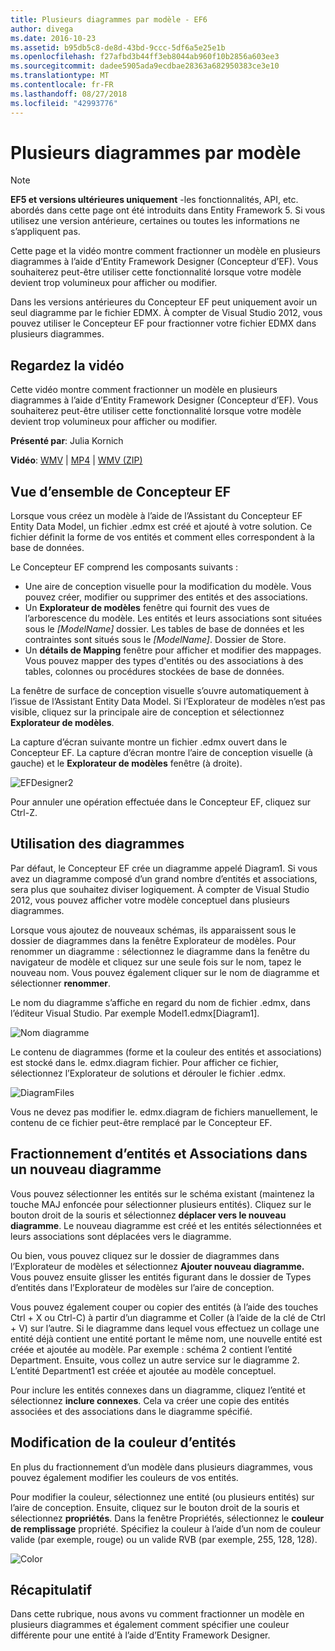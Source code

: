 ```yaml
---
title: Plusieurs diagrammes par modèle - EF6
author: divega
ms.date: 2016-10-23
ms.assetid: b95db5c8-de8d-43bd-9ccc-5df6a5e25e1b
ms.openlocfilehash: f27afbd3b44ff3eb8044ab960f10b2856a603ee3
ms.sourcegitcommit: dadee5905ada9ecdbae28363a682950383ce3e10
ms.translationtype: MT
ms.contentlocale: fr-FR
ms.lasthandoff: 08/27/2018
ms.locfileid: "42993776"
---
```

# <a name="multiple-diagrams-per-model"></a>Plusieurs diagrammes par modèle
> [!NOTE]
> **EF5 et versions ultérieures uniquement** -les fonctionnalités, API, etc. abordés dans cette page ont été introduits dans Entity Framework 5. Si vous utilisez une version antérieure, certaines ou toutes les informations ne s’appliquent pas.

Cette page et la vidéo montre comment fractionner un modèle en plusieurs diagrammes à l’aide d’Entity Framework Designer (Concepteur d’EF). Vous souhaiterez peut-être utiliser cette fonctionnalité lorsque votre modèle devient trop volumineux pour afficher ou modifier.

Dans les versions antérieures du Concepteur EF peut uniquement avoir un seul diagramme par le fichier EDMX. À compter de Visual Studio 2012, vous pouvez utiliser le Concepteur EF pour fractionner votre fichier EDMX dans plusieurs diagrammes.

## <a name="watch-the-video"></a>Regardez la vidéo
Cette vidéo montre comment fractionner un modèle en plusieurs diagrammes à l’aide d’Entity Framework Designer (Concepteur d’EF). Vous souhaiterez peut-être utiliser cette fonctionnalité lorsque votre modèle devient trop volumineux pour afficher ou modifier.

**Présenté par**: Julia Kornich

**Vidéo**: [WMV](http://download.microsoft.com/download/5/C/2/5C2B52AB-5532-426F-B078-1E253341B5FA/HDI-ITPro-MSDN-winvideo-multiplediagrams.wmv) | [MP4](http://download.microsoft.com/download/5/C/2/5C2B52AB-5532-426F-B078-1E253341B5FA/HDI-ITPro-MSDN-mp4video-multiplediagrams.m4v) | [WMV (ZIP)](http://download.microsoft.com/download/5/C/2/5C2B52AB-5532-426F-B078-1E253341B5FA/HDI-ITPro-MSDN-winvideo-multiplediagrams.zip)

## <a name="ef-designer-overview"></a>Vue d’ensemble de Concepteur EF

Lorsque vous créez un modèle à l’aide de l’Assistant du Concepteur EF Entity Data Model, un fichier .edmx est créé et ajouté à votre solution. Ce fichier définit la forme de vos entités et comment elles correspondent à la base de données.

Le Concepteur EF comprend les composants suivants :

-   Une aire de conception visuelle pour la modification du modèle. Vous pouvez créer, modifier ou supprimer des entités et des associations.
-   Un **Explorateur de modèles** fenêtre qui fournit des vues de l’arborescence du modèle.  Les entités et leurs associations sont situées sous le *\[ModelName\]* dossier. Les tables de base de données et les contraintes sont situés sous le  *\[ModelName\]*. Dossier de Store.
-   Un **détails de Mapping** fenêtre pour afficher et modifier des mappages. Vous pouvez mapper des types d'entités ou des associations à des tables, colonnes ou procédures stockées de base de données. 

La fenêtre de surface de conception visuelle s’ouvre automatiquement à l’issue de l’Assistant Entity Data Model. Si l’Explorateur de modèles n’est pas visible, cliquez sur la principale aire de conception et sélectionnez **Explorateur de modèles**.

La capture d’écran suivante montre un fichier .edmx ouvert dans le Concepteur EF. La capture d’écran montre l’aire de conception visuelle (à gauche) et le **Explorateur de modèles** fenêtre (à droite).

![EFDesigner2](~/ef6/media/efdesigner2.png)

Pour annuler une opération effectuée dans le Concepteur EF, cliquez sur Ctrl-Z.

## <a name="working-with-diagrams"></a>Utilisation des diagrammes

Par défaut, le Concepteur EF crée un diagramme appelé Diagram1. Si vous avez un diagramme composé d’un grand nombre d’entités et associations, sera plus que souhaitez diviser logiquement. À compter de Visual Studio 2012, vous pouvez afficher votre modèle conceptuel dans plusieurs diagrammes.   

Lorsque vous ajoutez de nouveaux schémas, ils apparaissent sous le dossier de diagrammes dans la fenêtre Explorateur de modèles. Pour renommer un diagramme : sélectionnez le diagramme dans la fenêtre du navigateur de modèle et cliquez sur une seule fois sur le nom, tapez le nouveau nom.  Vous pouvez également cliquer sur le nom de diagramme et sélectionner **renommer**.

Le nom du diagramme s’affiche en regard du nom de fichier .edmx, dans l’éditeur Visual Studio. Par exemple Model1.edmx\[Diagram1\].

![Nom diagramme](~/ef6/media/diagramname.png)

Le contenu de diagrammes (forme et la couleur des entités et associations) est stocké dans le. edmx.diagram fichier. Pour afficher ce fichier, sélectionnez l’Explorateur de solutions et dérouler le fichier .edmx. 

![DiagramFiles](~/ef6/media/diagramfiles.png)

Vous ne devez pas modifier le. edmx.diagram de fichiers manuellement, le contenu de ce fichier peut-être remplacé par le Concepteur EF.
 
## <a name="splitting-entities-and-associations-into-a-new-diagram"></a>Fractionnement d’entités et Associations dans un nouveau diagramme

Vous pouvez sélectionner les entités sur le schéma existant (maintenez la touche MAJ enfoncée pour sélectionner plusieurs entités). Cliquez sur le bouton droit de la souris et sélectionnez **déplacer vers le nouveau diagramme**. Le nouveau diagramme est créé et les entités sélectionnées et leurs associations sont déplacées vers le diagramme.

Ou bien, vous pouvez cliquez sur le dossier de diagrammes dans l’Explorateur de modèles et sélectionnez **Ajouter nouveau diagramme.** Vous pouvez ensuite glisser les entités figurant dans le dossier de Types d’entités dans l’Explorateur de modèles sur l’aire de conception.

Vous pouvez également couper ou copier des entités (à l’aide des touches Ctrl + X ou Ctrl-C) à partir d’un diagramme et Coller (à l’aide de la clé de Ctrl + V) sur l’autre. Si le diagramme dans lequel vous effectuez un collage une entité déjà contient une entité portant le même nom, une nouvelle entité est créée et ajoutée au modèle.  Par exemple : schéma 2 contient l’entité Department. Ensuite, vous collez un autre service sur le diagramme 2. L’entité Department1 est créée et ajoutée au modèle conceptuel.   

Pour inclure les entités connexes dans un diagramme, cliquez l’entité et sélectionnez **inclure connexes**. Cela va créer une copie des entités associées et des associations dans le diagramme spécifié.

## <a name="changing-the-color-of-entities"></a>Modification de la couleur d’entités

En plus du fractionnement d’un modèle dans plusieurs diagrammes, vous pouvez également modifier les couleurs de vos entités.

Pour modifier la couleur, sélectionnez une entité (ou plusieurs entités) sur l’aire de conception. Ensuite, cliquez sur le bouton droit de la souris et sélectionnez **propriétés**. Dans la fenêtre Propriétés, sélectionnez le **couleur de remplissage** propriété. Spécifiez la couleur à l’aide d’un nom de couleur valide (par exemple, rouge) ou un valide RVB (par exemple, 255, 128, 128). 

![Color](~/ef6/media/color.png)

## <a name="summary"></a>Récapitulatif

Dans cette rubrique, nous avons vu comment fractionner un modèle en plusieurs diagrammes et également comment spécifier une couleur différente pour une entité à l’aide d’Entity Framework Designer. 
